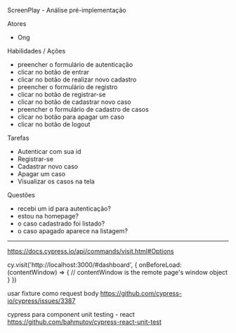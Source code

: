 ScreenPlay - Análise pré-implementação

Atores
- Ong

Habilidades / Ações
- preencher o formulário de autenticação
- clicar no botão de entrar
- clicar no botão de realizar novo cadastro
- preencher o formulário de registro
- clicar no botão de registrar-se
- clicar no botão de cadastrar novo caso
- preencher o formulário de cadastro de casos
- clicar no botão para apagar um caso
- clicar no botão de logout

Tarefas
- Autenticar com sua id
- Registrar-se
- Cadastrar novo caso
- Apagar um caso
- Visualizar os casos na tela

Questões
- recebi um id para autenticação?
- estou na homepage?
- o caso cadastrado foi listado?
- o caso apagado aparece na listagem?


---


https://docs.cypress.io/api/commands/visit.html#Options

cy.visit('http://localhost:3000/#dashboard', {
  onBeforeLoad: (contentWindow) => {
    // contentWindow is the remote page's window object
  }
})

usar fixture como request body
https://github.com/cypress-io/cypress/issues/3387

cypress para component unit testing - react
https://github.com/bahmutov/cypress-react-unit-test